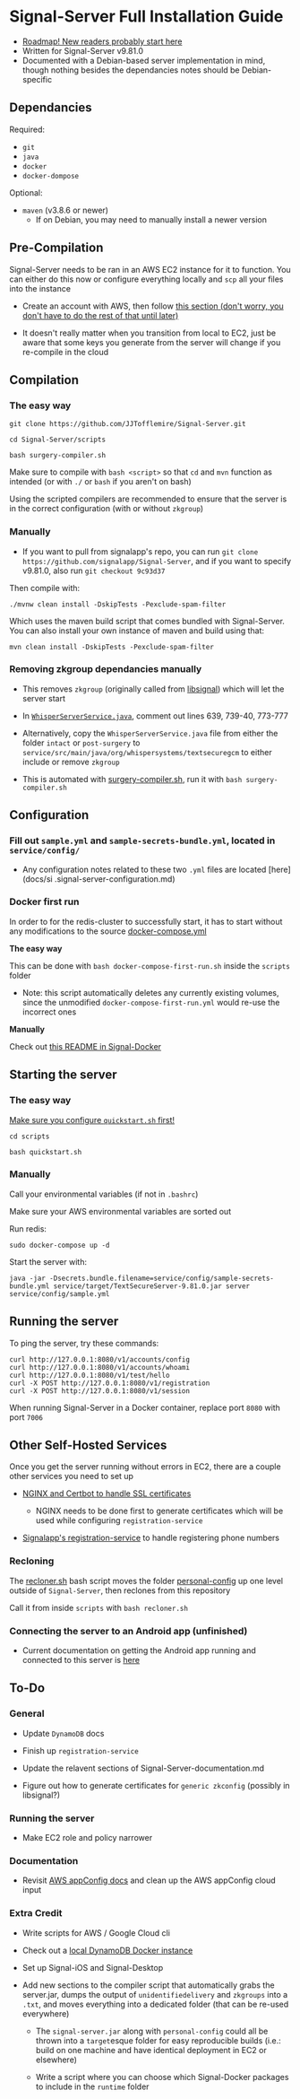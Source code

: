 # Signal-Server Full Installation Guide

- [Roadmap! New readers probably start here](https://github.com/JJTofflemire/Signal-Docker)
- Written for Signal-Server v9.81.0
- Documented with a Debian-based server implementation in mind, though nothing besides the dependancies notes should be Debian-specific

## Dependancies

Required:
- `git`
- `java`
- `docker`
- `docker-dompose`

Optional:
- `maven` (v3.8.6 or newer)
  - If on Debian, you may need to manually install a newer version

## Pre-Compilation

Signal-Server needs to be ran in an AWS EC2 instance for it to function. You can either do this now or configure everything locally and `scp` all your files into the instance

- Create an account with AWS, then follow [this section (don't worry, you don't have to do the rest of that until later)](docs/signal-server-configuration.md#aws-ec2)

- It doesn't really matter when you transition from local to EC2, just be aware that some keys you generate from the server will change if you re-compile in the cloud

## Compilation

### The easy way

```
git clone https://github.com/JJTofflemire/Signal-Server.git

cd Signal-Server/scripts

bash surgery-compiler.sh
```

Make sure to compile with `bash <script>` so that `cd` and `mvn` function as intended (or with `./` or `bash` if you aren't on bash)

Using the scripted compilers are recommended to ensure that the server is in the correct configuration (with or without `zkgroup`)

### Manually

- If you want to pull from signalapp's repo, you can run `git clone https://github.com/signalapp/Signal-Server`, and if you want to specify v9.81.0, also run `git checkout 9c93d37`

Then compile with:

```
./mvnw clean install -DskipTests -Pexclude-spam-filter
```

Which uses the maven build script that comes bundled with Signal-Server. You can also install your own instance of maven and build using that:

```
mvn clean install -DskipTests -Pexclude-spam-filter
```

### Removing zkgroup dependancies manually

- This removes `zkgroup` (originally called from [libsignal](https://github.com/signalapp/libsignal)) which will let the server start

- In [`WhisperServerService.java`](service/src/main/java/org/whispersystems/textsecuregcm/WhisperServerService.java), comment out lines 639, 739-40, 773-777

- Alternatively, copy the `WhisperServerService.java` file from either the folder `intact` or `post-surgery` to `service/src/main/java/org/whispersystems/textsecuregcm` to either include or remove `zkgroup`

- This is automated with [surgery-compiler.sh](scripts/surgery-compiler.sh), run it with `bash surgery-compiler.sh`

## Configuration

### Fill out `sample.yml` and `sample-secrets-bundle.yml`, located in `service/config/`

- Any configuration notes related to these two `.yml` files are located [here](docs/si .signal-server-configuration.md)

### Docker first run

In order to for the redis-cluster to successfully start, it has to start without any modifications to the source [docker-compose.yml](https://github.com/bitnami/containers/blob/main/bitnami/redis-cluster/docker-compose.yml)

**The easy way**

This can be done with `bash docker-compose-first-run.sh` inside the `scripts` folder

- Note: this script automatically deletes any currently existing volumes, since the unmodified `docker-compose-first-run.yml` would re-use the incorrect ones

**Manually**

Check out [this README in Signal-Docker](https://github.com/JJTofflemire/Signal-Docker/tree/main/redis-cluster)

## Starting the server

### The easy way

[Make sure you configure `quickstart.sh` first!](docs/signal-server-configuration.md#configuring-for-quickstartsh)

```
cd scripts

bash quickstart.sh
```

### Manually

Call your environmental variables (if not in `.bashrc`)

Make sure your AWS environmental variables are sorted out

Run redis:

```
sudo docker-compose up -d
```

Start the server with:

``` 
java -jar -Dsecrets.bundle.filename=service/config/sample-secrets-bundle.yml service/target/TextSecureServer-9.81.0.jar server service/config/sample.yml
```

## Running the server

To ping the server, try these commands:

```
curl http://127.0.0.1:8080/v1/accounts/config
curl http://127.0.0.1:8080/v1/accounts/whoami
curl http://127.0.0.1:8080/v1/test/hello
curl -X POST http://127.0.0.1:8080/v1/registration
curl -X POST http://127.0.0.1:8080/v1/session
```

When running Signal-Server in a Docker container, replace port `8080` with port `7006`

## Other Self-Hosted Services

Once you get the server running without errors in EC2, there are a couple other services you need to set up

- [NGINX and Certbot to handle SSL certificates](https://github.com/JJTofflemire/Signal-Docker/tree/main/nginx-certbot)

  - NGINX needs to be done first to generate certificates which will be used while configuring `registration-service`

- [Signalapp's registration-service](https://github.com/JJTofflemire/Signal-Docker/tree/main/registration-service) to handle registering phone numbers

### Recloning

The [recloner.sh](scripts/recloner.sh) bash script moves the folder [personal-config](personal-config) up one level outside of `Signal-Server`, then reclones from this repository

Call it from inside `scripts` with `bash recloner.sh`

### Connecting the server to an Android app (unfinished)

- Current documentation on getting the Android app running and connected to this server is [here](https://github.com/JJTofflemire/Signal-Android)

## To-Do

### General

- Update `DynamoDB` docs

- Finish up `registration-service`

- Update the relavent sections of Signal-Server-documentation.md

- Figure out how to generate certificates for `generic zkconfig` (possibly in libsignal?)

### Running the server

- Make EC2 role and policy narrower

### Documentation

- Revisit [AWS appConfig docs](docs/signal-server-configuration.md#aws-appconfig) and clean up the AWS appConfig cloud input

### Extra Credit

- Write scripts for AWS / Google Cloud cli

- Check out a [local DynamoDB Docker instance](https://github.com/madeindra/signal-setup-guide/blob/master/signal-server-5.xx/docker-compose.yml)

- Set up Signal-iOS and Signal-Desktop

- Add new sections to the compiler script that automatically grabs the server.jar, dumps the output of `unidentifiedelivery` and `zkgroups` into a `.txt`, and moves everything into a dedicated folder (that can be re-used everywhere)
  
  - The `signal-server.jar` along with `personal-config` could all be thrown into a `target`esque folder for easy reproducible builds (i.e.: build on one machine and have identical deployment in EC2 or elsewhere)
  
  - Write a script where you can choose which Signal-Docker packages to include in the `runtime` folder